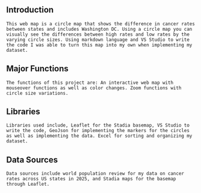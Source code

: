 
## Introduction

    This web map is a circle map that shows the difference in cancer rates between states and includes Washington DC. Using a circle map you can visually see the differences between high rates and low rates by the varying circle sizes. Using markdown language and VS Studio to write the code I was able to turn this map into my own when implementing my dataset.

## Major Functions

    The functions of this project are: An interactive web map with mouseover functions as well as color changes. Zoom functions with circle size variations. 

## Libraries

    Libraries used include, Leaflet for the Stadia basemap, VS Studio to write the code, GeoJson for implementing the markers for the circles as well as implementing the data. Excel for sorting and organizing my dataset. 

## Data Sources

    Data sources include world population review for my data on cancer rates across US states in 2025, and Stadia maps for the basemap through Leaflet. 
